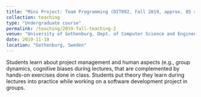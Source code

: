 ```yaml
---
title: "Mini Project: Team Programming (DIT092, Fall 2019, approx. 85 students)"
collection: teaching
type: "Undergraduate course"
permalink: /teaching/2019-fall-teaching-2
venue: "University of Gothenburg, Dept. of Computer Science and Engineering (SEM Bachelor Program)"
date: 2019-11-10
location: "Gothenburg, Sweden"
---
```

Students learn about project management and human aspects (e.g., group dynamics, cognitive biases during lectures, that are complemented by hands-on exercises done in class. Students put theory they learn during lectures into practice while working on a software development project in groups.
